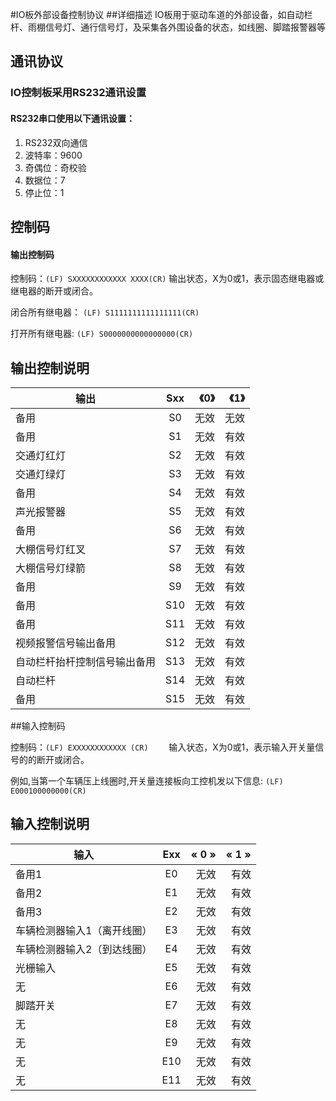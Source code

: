 #IO板外部设备控制协议 
##详细描述
IO板用于驱动车道的外部设备，如自动栏杆、雨棚信号灯、通行信号灯，及采集各外围设备的状态，如线圈、脚踏报警器等 
## 通讯协议
### IO控制板采用RS232通讯设置 
#### RS232串口使用以下通讯设置：
1. 	RS232双向通信
1. 	波特率：9600
1. 	奇偶位：奇校验
1. 	数据位：7
1. 	停止位：1

## 控制码
#### 输出控制码
控制码：`(LF) SXXXXXXXXXXXX XXXX(CR)` 
输出状态，X为0或1，表示固态继电器或继电器的断开或闭合。 

闭合所有继电器： `(LF) S1111111111111111(CR)`

打开所有继电器: `(LF) S0000000000000000(CR)` 

## 输出控制说明


| 输出        | Sxx           | 《0》| 《1》|
| ------------- |:-------------:| -----:|-----:|
|备用      | S0 | 无效 |无效|
|备用	   |	S1|	无效|	有效|
|交通灯红灯 |	S2	|无效|	有效|
|交通灯绿灯 |	S3|	无效|	有效|
|备用|	S4 |	无效|	有效|
|声光报警器|	S5|	无效|	有效|
|备用	 |S6	|无效|	有效|
|大棚信号灯红叉|	S7|	无效|	有效|
|大棚信号灯绿箭|	S8|	无效|	有效|
|备用	|S9	|无效|	有效|
|备用|S10|	无效|	有效|
|备用	|S11|	无效|	有效|
|视频报警信号输出备用|	S12	|无效|	有效|
|自动栏杆抬杆控制信号输出备用|	S13|	无效|	有效|
|自动栏杆|	S14	|无效|	有效|
|备用|	S15	|无效|	有效|

##输入控制码

控制码：`(LF) EXXXXXXXXXXXX (CR)	`	输入状态，X为0或1，表示输入开关量信号的的断开或闭合。
			
例如,当第一个车辆压上线圈时,开关量连接板向工控机发以下信息: `(LF) E000100000000(CR)`


## 输入控制说明
|输入|	Exx	|« 0 »|	« 1 »|
| ------------- |:-------------:| -----:|-----:|
|备用1|	E0	|无效	|有效|
|备用2|	E1	|无效	|有效|
|备用3|	E2	|无效	|有效|
|车辆检测器输入1（离开线圈）|	E3|	无效|	有效
|车辆检测器输入2（到达线圈）	|E4	|无效	|有效
|光栅输入|	E5|	无效|	有效
|无	|E6	|无效	|有效|
|脚踏开关|	E7|	无效|	有效|
|无	|E8	|无效	|有效|
|无	|E9	|无效	|有效|
|无	|E10|	无效	|有效|
|无	|E11|	无效	|有效|

